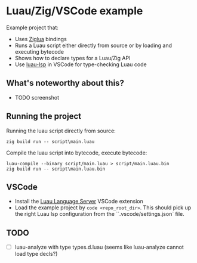# Luau/Zig/VSCode example

Example project that:

- Uses [Ziglua](https://github.com/natecraddock/ziglua) bindings
- Runs a Luau script either directly from source or by loading and executing bytecode
- Shows how to declare types for a Luau/Zig API
- Use [luau-lsp](https://github.com/JohnnyMorganz/luau-lsp) in VSCode for type-checking Luau code

## What's noteworthy about this?

- TODO screenshot

## Running the project

Running the luau script directly from source:

```
zig build run -- script\main.luau
```

Compile the luau script into bytecode, execute bytecode:

```
luau-compile --binary script/main.luau > script/main.luau.bin
zig build run -- script\main.luau.bin
```

## VSCode

- Install the [Luau Language Server](https://marketplace.visualstudio.com/items?itemName=JohnnyMorganz.luau-lsp) VSCode extension
- Load the example project by `code <repo_root_dir>`.  This should pick up the right Luau lsp configuration from the ``.vscode/settings.json` file.

## TODO

- [ ] luau-analyze with type types.d.luau (seems like luau-analyze cannot load type decls?)
